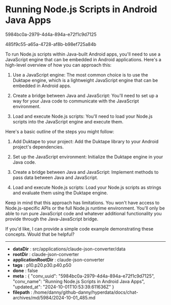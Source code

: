 # Running Node.js Scripts in Android Java Apps

5984bc0a-2979-4d4a-894a-e72f1c9d7125

485f9c55-a65a-4728-af8b-b98ef725a84b

 To run Node.js scripts within Java-built Android apps, you'll need to use a JavaScript engine that can be embedded in Android applications. Here's a high-level overview of how you can approach this:

1. Use a JavaScript engine: The most common choice is to use the Duktape engine, which is a lightweight JavaScript engine that can be embedded in Android apps.

2. Create a bridge between Java and JavaScript: You'll need to set up a way for your Java code to communicate with the JavaScript environment.

3. Load and execute Node.js scripts: You'll need to load your Node.js scripts into the JavaScript engine and execute them.

Here's a basic outline of the steps you might follow:

1. Add Duktape to your project:
   Add the Duktape library to your Android project's dependencies.

2. Set up the JavaScript environment:
   Initialize the Duktape engine in your Java code.

3. Create a bridge between Java and JavaScript:
   Implement methods to pass data between Java and JavaScript.

4. Load and execute Node.js scripts:
   Load your Node.js scripts as strings and evaluate them using the Duktape engine.

Keep in mind that this approach has limitations. You won't have access to Node.js-specific APIs or the full Node.js runtime environment. You'll only be able to run pure JavaScript code and whatever additional functionality you provide through the Java-JavaScript bridge.

If you'd like, I can provide a simple code example demonstrating these concepts. Would that be helpful?

---

* **dataDir** : src/applications/claude-json-converter/data
* **rootDir** : claude-json-converter
* **applicationRootDir** : claude-json-converter
* **tags** : p10.p20.p30.p40.p50
* **done** : false
* **meta** : {
  "conv_uuid": "5984bc0a-2979-4d4a-894a-e72f1c9d7125",
  "conv_name": "Running Node.js Scripts in Android Java Apps",
  "updated_at": "2024-10-01T10:53:39.611636Z"
}
* **filepath** : /home/danny/github-danny/hyperdata/docs/chat-archives/md/5984/2024-10-01_485.md